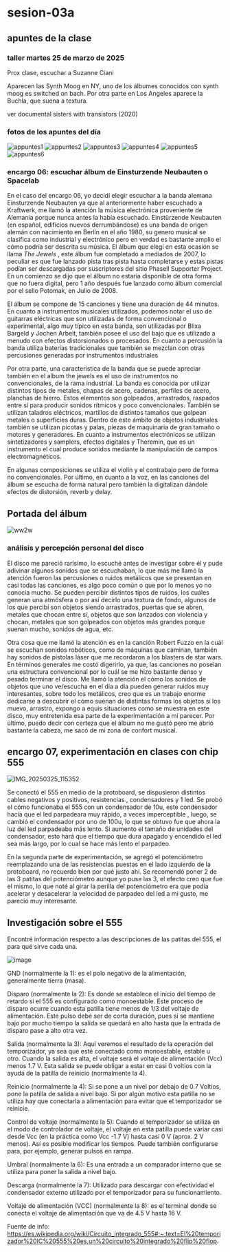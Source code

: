 # sesion-03a

## apuntes de la clase

### taller martes 25 de marzo de 2025

Prox clase, escuchar a Suzanne Ciani

Aparecen las Synth Moog en NY, uno de los álbumes conocidos con synth moog es switched on bach.
Por otra parte en Los Angeles aparece la Buchla, que suena a textura.

ver documental sisters with transistors (2020)

### fotos de los apuntes del día

![appuntes1](https://github.com/user-attachments/assets/5c1cecae-801b-4358-82cf-5560b1bb03aa)
![appuntes2](https://github.com/user-attachments/assets/7530ffc5-d914-4d7b-ab73-819728ef84de)
![appuntes3](https://github.com/user-attachments/assets/26e5b7cd-caa5-4616-91ea-2a55c1d403aa)
![appuntes4](https://github.com/user-attachments/assets/7c9c4b00-55ef-4909-9d43-f1d3919c78e8)
![appuntes5](https://github.com/user-attachments/assets/36b892e2-a542-4499-b780-a313fc510b13)
![appuntes6](https://github.com/user-attachments/assets/9f336ae8-cd49-4f6d-85c8-e3b14ced71b8)

### encargo 06: escuchar álbum de Einsturzende Neubauten o Spacelab

En el caso del encargo 06, yo decidí elegir escuchar a la banda alemana Einsturzende Neubauten ya que al anteriormente haber escuchado a Kraftwerk, me llamó la atención la música electrónica proveniente de Alemania porque nunca antes la había escuchado. Einstürzende Neubauten (en español, edificios nuevos derrumbándose) es una banda de origen alemán con nacimiento en Berlín en el año 1980, su genero musical se clasifica como industrial y electrónico pero en verdad es bastante amplio el cómo podría ser descrita su música. El álbum que elegí en esta ocasión se llama _The Jewels_ , este álbum fue completado a mediados de 2007, lo peculiar es que fue lanzado pista tras pista hasta completarse y estas pistas podían ser descargadas por suscriptores del sitio Phasell Supporter Project. En un comienzo se dijo que el álbum no estaría disponible de otra forma que no fuera digital, pero 1 año después fue lanzado como álbum comercial por el sello Potomak, en Julio de 2008.

El álbum se compone de 15 canciones y tiene una duración de 44 minutos. En cuanto a instrumentos musicales utilizados, podemos notar el uso de guitarras eléctricas que son utilizadas de forma convencional o experimental, algo muy típico en esta banda, son utilizadas por Blixa Bargeld y Jochen Arbeit, también posee el uso del bajo que es utilizado a menudo con efectos distorsionados o procesados. En cuanto a percusión la banda utiliza baterías tradicionales que también se mezclan con otras percusiones generadas por instrumentos industriales

Por otra parte, una característica de la banda que se puede apreciar también en el album the jewels es el uso de instrumentos no convencionales, de la rama industrial. La banda es conocida por utilizar distintos tipos de metales, chapas de acero, cadenas, perfiles de acero, planchas de hierro. Estos elementos son golpeados, arrastrados, raspados entre sí para producir sonidos rítmicos y poco convencionales. También se utilizan taladros eléctricos, martillos de distintos tamaños que golpean metales o superficies duras. Dentro de este ámbito de objetos industriales también se utilizan picotas y palas, piezas de maquinaria de gran tamaño o motores y generadores. En cuanto a instrumentos electrónicos se utilizan sintetizadores y samplers, efectos digitales y Theremin, que es un instrumento el cual produce sonidos mediante la manipulación de campos electromagnéticos.

En algunas composiciones se utiliza el violín y el contrabajo pero de forma no convencionales. Por último, en cuanto a la voz, en las canciones del álbum se escucha de forma natural pero también la digitalizan dándole efectos de distorsión, reverb y delay.

## Portada del álbum

![ww2w](https://github.com/user-attachments/assets/a9ec0742-9dd7-42f8-b7f0-dbc114d43b0d)

### análisis y percepción personal del disco

El disco me pareció rarísimo, lo escuché antes de investigar sobre él y pude adivinar algunos sonidos que se escuchaban, lo que más me llamó la atención fueron las percusiones o ruidos metálicos que se presentan en casi todas las canciones, es algo poco común o que por lo menos yo no conocía mucho. Se pueden percibir distintos tipos de ruidos, los cuáles generan una atmósfera o por así decirlo una textura de fondo, algunos de los que percibí son objetos siendo arrastrados, puertas que se abren, metales que chocan entre sí, objetos que son lanzados con violencia y chocan, metales que son golpeados con objetos más grandes porque suenan mucho, sonidos de agua, etc.

Otra cosa que me llamó la atención es en la canción Robert Fuzzo en la cuál se escuchan sonidos robóticos, como de máquinas que caminan, también hay sonidos de pistolas láser que me recordaron a los blasters de star wars. En términos generales me costó digerirlo, ya que, las canciones no poseían una estructura convencional por lo cuál se me hizo bastante denso y pesado terminar el disco. Me llamó la atención el cómo los sonidos de objetos que uno ve/escucha en el día a día pueden generar ruidos muy interesantes, sobre todo los metálicos, creo que es un trabajo enorme dedicarse a descubrir el cómo suenan de distintas formas los objetos si los muevo, arrastro, expongo a equis situaciones como se muestra en este disco, muy entretenida esa parte de la experimentación a mi parecer. Por último, puedo decir con certeza que el álbum no me gustó pero me abrió bastante la cabeza, me sacó de mi zona de confort musical.

## encargo 07, experimentación en clases con chip 555

![IMG_20250325_115352](https://github.com/user-attachments/assets/181a95b5-ed56-4a2f-bc66-69bdf26ba389)

Se conectó el 555 en medio de la protoboard, se dispusieron distintos cables negativos y positivos, resistencias , condensadores y 1 led. Se probó el cómo funcionaba el 555 con un condensador de 10u, este condensador hacía que el led parpadeara muy rápido, a veces imperceptible , luego, se cambió el condensador por uno de 100u, lo que se obtuvo fue que ahora la luz del led parpadeaba más lento. Si aumento el tamaño de unidades del condensador, esto hará que el tiempo que dura apagado y encendido el led sea más largo, por lo cual se hace más lento el parpadeo.

En la segunda parte de experimentación, se agregó el potenciómetro reemplazando una de las resistencias puestas en el lado izquierdo de la protoboard, no recuerdo bien por qué justo ahí. Se recomendó poner 2 de las 3 patitas del potenciómetro aunque yo puse las 3, el efecto creo que fue el mismo, lo que noté al girar la perilla del potenciómetro era que podía acelerar y desacelerar la velocidad de parpadeo del led a mi gusto, me pareció muy interesante.

## Investigación sobre el 555

Encontré información respecto a las descripciones de las patitas del 555, el para qué sirve cada una.

![image](https://github.com/user-attachments/assets/0d1cca02-692f-47db-9c57-5e0c4185cee5)

GND (normalmente la 1): es el polo negativo de la alimentación, generalmente tierra (masa).

Disparo (normalmente la 2): Es donde se establece el inicio del tiempo de retardo si el 555 es configurado como monoestable. Este proceso de disparo ocurre cuando esta patilla tiene menos de 1/3 del voltaje de alimentación. Este pulso debe ser de corta duración, pues si se mantiene bajo por mucho tiempo la salida se quedará en alto hasta que la entrada de disparo pase a alto otra vez.

Salida (normalmente la 3): Aquí veremos el resultado de la operación del temporizador, ya sea que esté conectado como monoestable, estable u otro. Cuando la salida es alta, el voltaje será el voltaje de alimentación (Vcc) menos 1.7 V. Esta salida se puede obligar a estar en casi 0 voltios con la ayuda de la patilla de reinicio (normalmente la 4).

Reinicio (normalmente la 4): Si se pone a un nivel por debajo de 0.7 Voltios, pone la patilla de salida a nivel bajo. Si por algún motivo esta patilla no se utiliza hay que conectarla a alimentación para evitar que el temporizador se reinicie.

Control de voltaje (normalmente la 5): Cuando el temporizador se utiliza en el modo de controlador de voltaje, el voltaje en esta patilla puede variar casi desde Vcc (en la práctica como Vcc -1.7 V) hasta casi 0 V (aprox. 2 V menos). Así es posible modificar los tiempos. Puede también configurarse para, por ejemplo, generar pulsos en rampa.

Umbral (normalmente la 6): Es una entrada a un comparador interno que se utiliza para poner la salida a nivel bajo.

Descarga (normalmente la 7): Utilizado para descargar con efectividad el condensador externo utilizado por el temporizador para su funcionamiento.

Voltaje de alimentación (VCC) (normalmente la 8): es el terminal donde se conecta el voltaje de alimentación que va de 4.5 V hasta 16 V.

Fuente de info: <https://es.wikipedia.org/wiki/Circuito_integrado_555#:~:text=El%20temporizador%20IC%20555%20es,un%20circuito%20integrado%20flip%20flop>.
